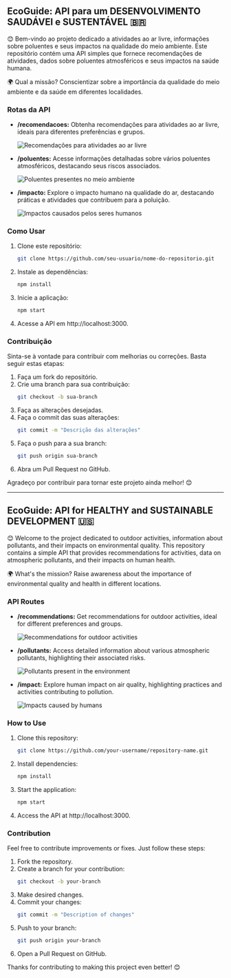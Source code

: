 ## EcoGuide: API para um DESENVOLVIMENTO SAUDÁVEl e SUSTENTÁVEL 🇧🇷

😊 Bem-vindo ao projeto dedicado a atividades ao ar livre, informações sobre poluentes e seus impactos na qualidade do meio ambiente. Este repositório contém uma API simples que fornece recomendações de atividades, dados sobre poluentes atmosféricos e seus impactos na saúde humana.

🌍 Qual a missão? Conscientizar sobre a importância da qualidade do meio ambiente e da saúde em diferentes localidades. 

### Rotas da API

- **/recomendacoes:** Obtenha recomendações para atividades ao ar livre, ideais para diferentes preferências e grupos.

   ![Recomendações para atividades ao ar livre](https://i.imgur.com/4Y26FLe.png)

- **/poluentes:** Acesse informações detalhadas sobre vários poluentes atmosféricos, destacando seus riscos associados.

   ![Poluentes presentes no meio ambiente](https://i.imgur.com/lM6MXXx.png)

- **/impacto:** Explore o impacto humano na qualidade do ar, destacando práticas e atividades que contribuem para a poluição.

  ![Impactos causados pelos seres humanos](https://i.imgur.com/m3z8G8F.png)


### Como Usar

1. Clone este repositório:
   ```bash
   git clone https://github.com/seu-usuario/nome-do-repositorio.git
   ```

2. Instale as dependências:
   ```bash
   npm install
   ```

3. Inicie a aplicação:
   ```bash
   npm start
   ```

4. Acesse a API em http://localhost:3000.

### Contribuição

Sinta-se à vontade para contribuir com melhorias ou correções. Basta seguir estas etapas:

1. Faça um fork do repositório.
2. Crie uma branch para sua contribuição:
   ```bash
   git checkout -b sua-branch
   ```
3. Faça as alterações desejadas.
4. Faça o commit das suas alterações:
   ```bash
   git commit -m "Descrição das alterações"
   ```
5. Faça o push para a sua branch:
   ```bash
   git push origin sua-branch
   ```
6. Abra um Pull Request no GitHub.

Agradeço por contribuir para tornar este projeto ainda melhor! 😊

----------------------------------------------------------------------------------------

## EcoGuide: API for HEALTHY and SUSTAINABLE DEVELOPMENT 🇺🇸

😊 Welcome to the project dedicated to outdoor activities, information about pollutants, and their impacts on environmental quality. This repository contains a simple API that provides recommendations for activities, data on atmospheric pollutants, and their impacts on human health.

🌍 What's the mission? Raise awareness about the importance of environmental quality and health in different locations.

### API Routes

- **/recommendations:** Get recommendations for outdoor activities, ideal for different preferences and groups.

   ![Recommendations for outdoor activities](https://i.imgur.com/4Y26FLe.png)

- **/pollutants:** Access detailed information about various atmospheric pollutants, highlighting their associated risks.

   ![Pollutants present in the environment](https://i.imgur.com/lM6MXXx.png)

- **/impact:** Explore human impact on air quality, highlighting practices and activities contributing to pollution.

  ![Impacts caused by humans](https://i.imgur.com/m3z8G8F.png)

### How to Use

1. Clone this repository:
   ```bash
   git clone https://github.com/your-username/repository-name.git
   ```

2. Install dependencies:
   ```bash
   npm install
   ```

3. Start the application:
   ```bash
   npm start
   ```

4. Access the API at http://localhost:3000.

### Contribution

Feel free to contribute improvements or fixes. Just follow these steps:

1. Fork the repository.
2. Create a branch for your contribution:
   ```bash
   git checkout -b your-branch
   ```
3. Make desired changes.
4. Commit your changes:
   ```bash
   git commit -m "Description of changes"
   ```
5. Push to your branch:
   ```bash
   git push origin your-branch
   ```
6. Open a Pull Request on GitHub.

Thanks for contributing to making this project even better! 😊

